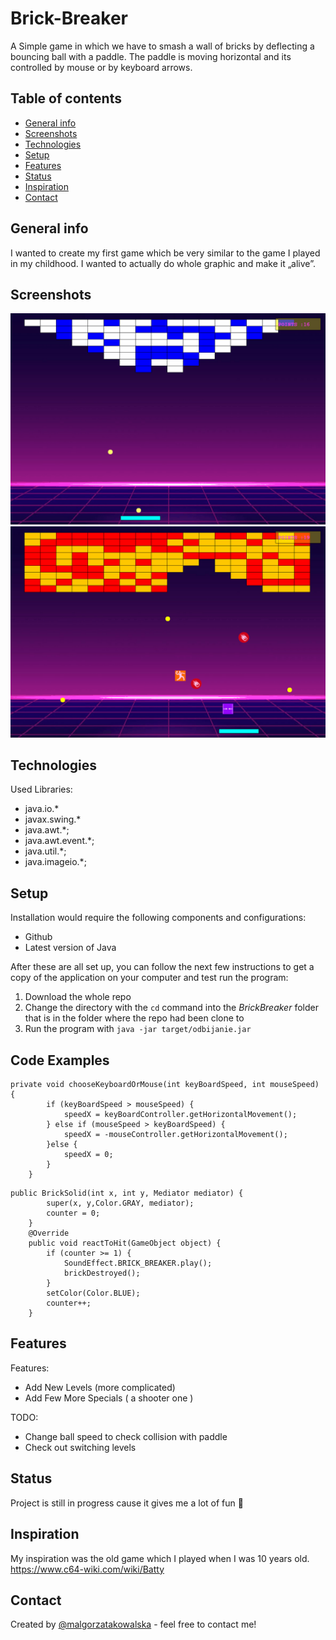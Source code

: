 # Brick-Breaker
A Simple game in which we have to smash a wall of bricks by deflecting a bouncing ball with a paddle. The paddle is moving horizontal and its controlled by mouse or by keyboard arrows.  

## Table of contents
* [General info](#general-info)
* [Screenshots](#screenshots)
* [Technologies](#technologies)
* [Setup](#setup)
* [Features](#features)
* [Status](#status)
* [Inspiration](#inspiration)
* [Contact](#contact)

## General info
I wanted to create my first game which be very similar to the game I played in my childhood. I wanted to actually do whole graphic and make it „alive”.

## Screenshots
<img src="/brick-breaker.gif" width="600"/>
<br>
<img src="/brick-breaker2.gif" width="600"/>


## Technologies

Used Libraries: 

* java.io.*
* javax.swing.*
* java.awt.*;
* java.awt.event.*;
* java.util.*;
* java.imageio.*;

## Setup

Installation would require the following components and configurations:

* Github
* Latest version of Java

After these are all set up, you can follow the next few instructions to get a copy of the application on your computer and test run the program:

1. Download the whole repo
2. Change the directory with the `cd` command into the *BrickBreaker* folder that is in the folder where the repo had been clone to
3. Run the program with `java -jar target/odbijanie.jar`

## Code Examples

```
private void chooseKeyboardOrMouse(int keyBoardSpeed, int mouseSpeed) {
        if (keyBoardSpeed > mouseSpeed) {
            speedX = keyBoardController.getHorizontalMovement();
        } else if (mouseSpeed > keyBoardSpeed) {
            speedX = -mouseController.getHorizontalMovement();
        }else {
            speedX = 0;
        }
    }
```
```
public BrickSolid(int x, int y, Mediator mediator) {
        super(x, y,Color.GRAY, mediator);
        counter = 0;
    }
    @Override
    public void reactToHit(GameObject object) {
        if (counter >= 1) {
            SoundEffect.BRICK_BREAKER.play();
            brickDestroyed();
        }
        setColor(Color.BLUE);
        counter++;
    }
```
## Features

Features: 
* Add New Levels (more complicated)
* Add Few More Specials ( a shooter one )

TODO:
* Change ball speed to check collision with paddle
* Check out switching levels 

## Status
Project is still in progress cause it gives me a lot of fun 

## Inspiration
My inspiration was the old game which I played when I was 10 years old. https://www.c64-wiki.com/wiki/Batty 

## Contact
Created by [@malgorzatakowalska](https://www.malgorzatakowalska.com/) - feel free to contact me! 


